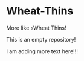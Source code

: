 # Wheat-Thins
More like sWheat Thins! 

This is an empty repository!

I am adding more text here!!!
